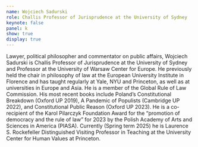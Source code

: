 ```yaml
---
name: Wojciech Sadurski
role: Challis Professor of Jurisprudence at the University of Sydney
keynote: false
panel: k
show: true
display: true
---
```


Lawyer, political philosopher and commentator on public affairs, Wojciech Sadurski is Challis Professor of Jurisprudence at the University of Sydney and Professor at the University of Warsaw Center for Europe. He previously held the chair in philosophy of law at the European University Institute in Florence and has taught regularly at Yale, NYU and Princeton, as well as at universities in Europe and Asia. He is a member of the Global Rule of Law Commission. His most recent books include Poland’s Constitutional Breakdown (Oxford UP 2019), A Pandemic of Populists (Cambridge UP 2022), and Constitutional Public Reason (Oxford UP 2023). He is a co-recipient of the Karol Pilarczyk Foundation Award for the “promotion of democracy and the rule of law” for 2023 by the Polish Academy of Arts and Sciences in America (PIASA). Currently (Spring term 2025) he is Laurence S. Rockefeller Distinguished Visiting Professor in Teaching at the University Center for Human Values at Princeton. 
